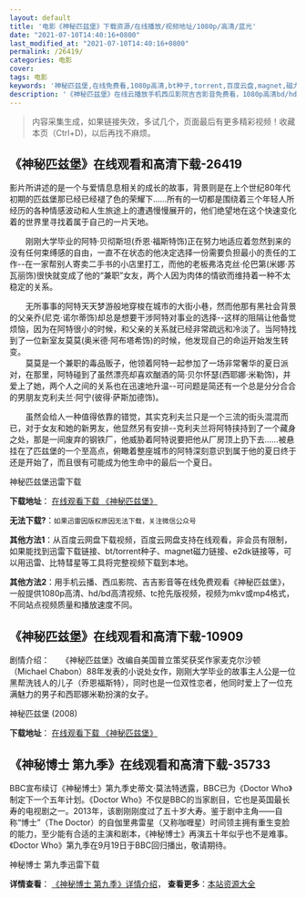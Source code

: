 ```yaml
---
layout: default
title: '电影《神秘匹兹堡》下载资源/在线播放/视频地址/1080p/高清/蓝光'
date: "2021-07-10T14:40:16+0800"
last_modified_at: "2021-07-10T14:40:16+0800"
permalink: /26419/
categories: 电影
cover:
tags: 电影
keywords: '神秘匹兹堡,在线免费看,1080p高清,bt种子,torrent,百度云盘,magnet,磁力链,迅雷下载资源'
description: '《神秘匹兹堡》在线云播放手机西瓜影院吉吉影音免费看，1080p高清bd/hd未删减完整版和tc抢先枪版，mkv/mp4格式，附带bt/torrent种子、magnet/磁力链、百度云盘、网盘资源迅雷下载链接'
---
```


>内容采集生成，如果链接失效，多试几个，页面最后有更多精彩视频！收藏本页（Ctrl+D)，以后再找不麻烦。


## 《神秘匹兹堡》在线观看和高清下载-26419

影片所讲述的是一个与爱情息息相关的成长的故事，背景则是在上个世纪80年代初期的匹兹堡那已经已经褪了色的荣耀下&hellip;…所有的一切都是围绕着三个年轻人所经历的各种情感波动和人生旅途上的遭遇慢慢展开的，他们绝望地在这个快速变化着的世界里寻找着属于自己的一片天地。</p>　　刚刚大学毕业的阿特&middot;贝彻斯坦(乔恩·福斯特饰)正在努力地适应着忽然到来的没有任何束缚感的自由，一直不在状态的他决定选择一份需要负担最小的责任的工作--在一家帮别人寄卖二手书的小店里打工，而他的老板弗洛克丝·伦巴第(米娜·苏瓦丽饰)很快就变成了他的“兼职”女友，两个人因为肉体的情欲而维持着一种不太稳定的关系。</p>　　无所事事的阿特天天梦游般地穿梭在城市的大街小巷，然而他那有黑社会背景的父亲乔(尼克·诺尔蒂饰)却总是想要干涉阿特对事业的选择--这样的阻隔让他备觉烦恼，因为在阿特很小的时候，和父亲的关系就已经非常疏远和冷淡了。当阿特找到了一位新室友莫莫(奥米德&middot;阿布塔希饰)的时候，他发现自己的命运开始发生转变。<br />　　莫莫是一个兼职的毒品贩子，他领着阿特一起参加了一场非常奢华的夏日派对，在那里，阿特碰到了虽然漂亮却喜欢酗酒的简·贝尔怀瑟(西耶娜·米勒饰)，并爱上了她，两个人之间的关系也在迅速地升温--可问题是简还有一个总是分分合合的男朋友克利夫兰·阿宁(彼得·萨斯加德饰)。</p>　　虽然会给人一种值得依靠的错觉，其实克利夫兰只是一个三流的街头混混而已，对于女友和她的新男友，他显然另有安排--克利夫兰将阿特挟持到了一个藏身之处，那是一间废弃的钢铁厂，他威胁着阿特说要把他从厂房顶上扔下去……被悬挂在了匹兹堡的一个至高点，俯瞰着整座城市的阿特深刻意识到属于他的夏日终于还是开始了，而且很有可能成为他生命中的最后一个夏日。</p>


神秘匹兹堡迅雷下载

**下载地址**： [在线观看下载 《神秘匹兹堡》](https://www.993dy.com//vod-detail-id-21772.html) 


**无法下载?**：`如果迅雷因版权原因无法下载，关注微信公众号 `

**其他方法1**：从百度云网盘下载视频，百度云网盘支持在线观看，非会员有限制，如果能找到迅雷下载链接、bt/torrent种子、magnet磁力链接、e2dk链接等，可以用迅雷、比特彗星等工具将完整视频下载到本地。

**其他方法2**：用手机云播、西瓜影院、吉吉影音等在线免费观看《神秘匹兹堡》，一般提供1080p高清、hd/bd高清视频、tc抢先版视频，视频为mkv或mp4格式，不同站点视频质量和播放速度不同。


## 《神秘匹兹堡》在线观看和高清下载-10909

剧情介绍：　　《神秘匹兹堡》改编自美国普立策奖获奖作家麦克尔沙顿（Michael Chabon）88年发表的小说处女作，刚刚大学毕业的故事主人公是一位黑帮洗钱人的儿子（乔恩福斯特），同时也是一位双性恋者，他同时爱上了一位充满魅力的男子和西耶娜米勒扮演的女子。


神秘匹兹堡 (2008)

**下载地址**： [在线观看下载 《神秘匹兹堡》](https://www.btbtdy.me/btdy/dy8090.html) 


## 《神秘博士 第九季》在线观看和高清下载-35733

BBC宣布续订《神秘博士》第九季史蒂文&middot;莫法特透露，BBC已为《Doctor Who》制定下一个五年计划。《Doctor Who》不仅是BBC的当家剧目，它也是英国最长寿的电视剧之一。2013年，该剧刚刚度过了五十岁大寿。鉴于剧中主角&mdash;—自称“博士”（The Doctor）的自伽里弗雷星（又称咖喱星）时间领主拥有重生变脸的能力，至少能有合适的主演和剧本，《神秘博士》再演五十年似乎也不是难事。《Doctor Who》第九季在9月19日于BBC回归播出，敬请期待。<!---剧情end--->


神秘博士 第九季迅雷下载

**详情查看**： [《神秘博士 第九季》详情介绍](/movie/35733/)， **查看更多**：[本站资源大全](/movie/t/all/)

